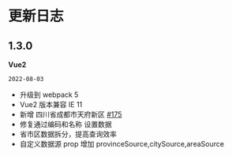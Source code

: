 
# 更新日志



## 1.3.0

 <b> Vue2 </b>

`2022-08-03`

-  升级到 webpack 5
-  Vue2 版本兼容 IE 11
-  新增 四川省成都市天府新区 [#175](https://github.com/jcc/v-distpicker/pull/175)
-  修复通过编码和名称 设置数据
-  省市区数据拆分，提高查询效率
-  自定义数据源 prop 增加 provinceSource,citySource,areaSource


